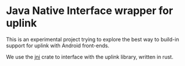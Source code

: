 # Java Native Interface wrapper for uplink
This is an experimental project trying to explore the best way to build-in support for uplink with Android front-ends.

We use the [jni](https://crates.io/crates/jni) crate to interface with the uplink library, written in rust.